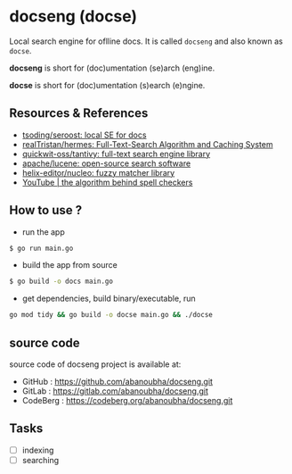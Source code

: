 # docseng (docse)

Local search engine for oflline docs. It is called `docseng` and also known as `docse`.

**docseng** is short for (doc)umentation (se)arch (eng)ine.

**docse** is short for (doc)umentation (s)earch (e)ngine.

## Resources & References

- [tsoding/seroost: local SE for docs](https://github.com/tsoding/seroost)
- [realTristan/hermes: Full-Text-Search Algorithm and Caching System](https://github.com/realTristan/hermes)
- [quickwit-oss/tantivy: full-text search engine library](https://github.com/quickwit-oss/tantivy)
- [apache/lucene: open-source search software](https://github.com/apache/lucene)
- [helix-editor/nucleo: fuzzy matcher library](https://github.com/helix-editor/nucleo)
- [YouTube | the algorithm behind spell checkers](https://www.youtube.com/watch?v=d-Eq6x1yssU)

## How to use ?

- run the app

```sh
$ go run main.go
```

- build the app from source

```sh
$ go build -o docs main.go
```

- get dependencies, build binary/executable, run

```sh
go mod tidy && go build -o docse main.go && ./docse
```

## source code

source code of docseng project is available at:

- GitHub : <https://github.com/abanoubha/docseng.git>
- GitLab : <https://gitlab.com/abanoubha/docseng.git>
- CodeBerg : <https://codeberg.org/abanoubha/docseng.git>

## Tasks

- [ ] indexing
- [ ] searching
